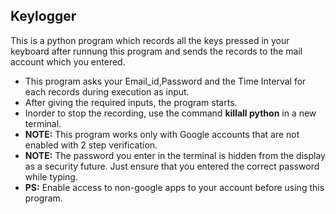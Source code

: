 ## Keylogger

This is a python program which records all the keys pressed in your keyboard after runnung this program and sends the records to 
the mail account which you entered.

* This program asks your Email_id,Password and the Time Interval for each records during execution as input.
* After giving the required inputs, the program starts.
* Inorder to stop the recording, use the command **killall python** in a new terminal.
* **NOTE:** This program works only with Google accounts that are not enabled with 2 step verification. 
* **NOTE:** The password you enter in the terminal is hidden from the display as a security future. Just ensure that you entered the correct password while typing.
* **PS:** Enable access to non-google apps to your account before using this program.
